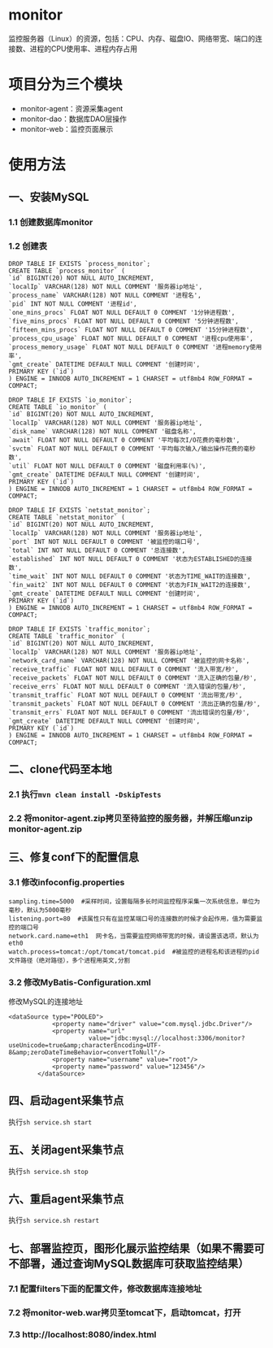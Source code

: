 # monitor
监控服务器（Linux）的资源，包括：CPU、内存、磁盘IO、网络带宽、端口的连接数、进程的CPU使用率、进程内存占用

# 项目分为三个模块

* monitor-agent：资源采集agent
* monitor-dao：数据库DAO层操作
* monitor-web：监控页面展示


# 使用方法

## 一、安装MySQL

### 1.1 创建数据库monitor

### 1.2 创建表

	DROP TABLE IF EXISTS `process_monitor`;
	CREATE TABLE `process_monitor` (
	`id` BIGINT(20) NOT NULL AUTO_INCREMENT,
	`localIp` VARCHAR(128) NOT NULL COMMENT '服务器ip地址',
	`process_name` VARCHAR(128) NOT NULL COMMENT '进程名',
	`pid` INT NOT NULL COMMENT '进程id',
	`one_mins_procs` FLOAT NOT NULL DEFAULT 0 COMMENT '1分钟进程数',
	`five_mins_procs` FLOAT NOT NULL DEFAULT 0 COMMENT '5分钟进程数',
	`fifteen_mins_procs` FLOAT NOT NULL DEFAULT 0 COMMENT '15分钟进程数',
	`process_cpu_usage` FLOAT NOT NULL DEFAULT 0 COMMENT '进程cpu使用率',
	`process_memory_usage` FLOAT NOT NULL DEFAULT 0 COMMENT '进程memory使用率',
	`gmt_create` DATETIME DEFAULT NULL COMMENT '创建时间',
	PRIMARY KEY (`id`)
	) ENGINE = INNODB AUTO_INCREMENT = 1 CHARSET = utf8mb4 ROW_FORMAT = COMPACT;
	
	DROP TABLE IF EXISTS `io_monitor`;
	CREATE TABLE `io_monitor` (
	`id` BIGINT(20) NOT NULL AUTO_INCREMENT,
	`localIp` VARCHAR(128) NOT NULL COMMENT '服务器ip地址',
	`disk_name` VARCHAR(128) NOT NULL COMMENT '磁盘名称',
	`await` FLOAT NOT NULL DEFAULT 0 COMMENT '平均每次I/O花费的毫秒数',
	`svctm` FLOAT NOT NULL DEFAULT 0 COMMENT '平均每次输入/输出操作花费的毫秒数',
	`util` FLOAT NOT NULL DEFAULT 0 COMMENT '磁盘利用率(%)',
	`gmt_create` DATETIME DEFAULT NULL COMMENT '创建时间',
	PRIMARY KEY (`id`)
	) ENGINE = INNODB AUTO_INCREMENT = 1 CHARSET = utf8mb4 ROW_FORMAT = COMPACT;
	
	DROP TABLE IF EXISTS `netstat_monitor`;
	CREATE TABLE `netstat_monitor` (
	`id` BIGINT(20) NOT NULL AUTO_INCREMENT,
	`localIp` VARCHAR(128) NOT NULL COMMENT '服务器ip地址',
	`port` INT NOT NULL DEFAULT 0 COMMENT '被监控的端口号',
	`total` INT NOT NULL DEFAULT 0 COMMENT '总连接数',
	`established` INT NOT NULL DEFAULT 0 COMMENT '状态为ESTABLISHED的连接数',
	`time_wait` INT NOT NULL DEFAULT 0 COMMENT '状态为TIME_WAIT的连接数',
	`fin_wait2` INT NOT NULL DEFAULT 0 COMMENT '状态为FIN_WAIT2的连接数',
	`gmt_create` DATETIME DEFAULT NULL COMMENT '创建时间',
	PRIMARY KEY (`id`)
	) ENGINE = INNODB AUTO_INCREMENT = 1 CHARSET = utf8mb4 ROW_FORMAT = COMPACT;
	
	DROP TABLE IF EXISTS `traffic_monitor`;
	CREATE TABLE `traffic_monitor` (
	`id` BIGINT(20) NOT NULL AUTO_INCREMENT,
	`localIp` VARCHAR(128) NOT NULL COMMENT '服务器ip地址',
	`network_card_name` VARCHAR(128) NOT NULL COMMENT '被监控的网卡名称',
	`receive_traffic` FLOAT NOT NULL DEFAULT 0 COMMENT '流入带宽/秒',
	`receive_packets` FLOAT NOT NULL DEFAULT 0 COMMENT '流入正确的包量/秒',
	`receive_errs` FLOAT NOT NULL DEFAULT 0 COMMENT '流入错误的包量/秒',
	`transmit_traffic` FLOAT NOT NULL DEFAULT 0 COMMENT '流出带宽/秒',
	`transmit_packets` FLOAT NOT NULL DEFAULT 0 COMMENT '流出正确的包量/秒',
	`transmit_errs` FLOAT NOT NULL DEFAULT 0 COMMENT '流出错误的包量/秒',
	`gmt_create` DATETIME DEFAULT NULL COMMENT '创建时间',
	PRIMARY KEY (`id`)
	) ENGINE = INNODB AUTO_INCREMENT = 1 CHARSET = utf8mb4 ROW_FORMAT = COMPACT;

## 二、clone代码至本地

### 2.1 执行`mvn clean install -DskipTests`

### 2.2 将monitor-agent.zip拷贝至待监控的服务器，并解压缩unzip monitor-agent.zip

## 三、修复conf下的配置信息

### 3.1 修改infoconfig.properties

	sampling.time=5000  #采样时间，设置每隔多长时间监控程序采集一次系统信息，单位为毫秒，默认为5000毫秒
	listening.port=80  #该属性只有在监控某端口号的连接数的时候才会起作用，值为需要监控的端口号
	network.card.name=eth1  网卡名，当需要监控网络带宽的时候，请设置该选项，默认为eth0
	watch.process=tomcat:/opt/tomcat/tomcat.pid  #被监控的进程名和该进程的pid文件路径（绝对路径），多个进程用英文,分割

### 3.2 修改MyBatis-Configuration.xml

修改MySQL的连接地址

	<dataSource type="POOLED">
                <property name="driver" value="com.mysql.jdbc.Driver"/>
                <property name="url"
                          value="jdbc:mysql://localhost:3306/monitor?useUnicode=true&amp;characterEncoding=UTF-8&amp;zeroDateTimeBehavior=convertToNull"/>
                <property name="username" value="root"/>
                <property name="password" value="123456"/>
            </dataSource>

## 四、启动agent采集节点

执行`sh service.sh start`

## 五、关闭agent采集节点

执行`sh service.sh stop`

## 六、重启agent采集节点

执行`sh service.sh restart`

## 七、部署监控页，图形化展示监控结果（如果不需要可不部署，通过查询MySQL数据库可获取监控结果）

### 7.1 配置filters下面的配置文件，修改数据库连接地址

### 7.2 将monitor-web.war拷贝至tomcat下，启动tomcat，打开

### 7.3 http://localhost:8080/index.html




